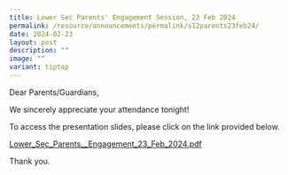 ```yaml
---
title: Lower Sec Parents' Engagement Session, 23 Feb 2024
permalink: /resource/announcements/permalink/s12parents23feb24/
date: 2024-02-23
layout: post
description: ""
image: ""
variant: tiptap
---
```

<p>Dear Parents/Guardians,</p>
<p></p>
<p>We sincerely appreciate your attendance tonight!</p>
<p>To access the presentation slides, please click on the link provided below.</p>
<p></p>
<p><a href="/files/Lower_Sec_Parents__Engagement_23_Feb_2024.pdf" rel="noopener noreferrer nofollow" target="_blank">Lower_Sec_Parents__Engagement_23_Feb_2024.pdf</a>
</p>
<p></p>
<p>Thank you.</p>
<p>
<br>
</p>